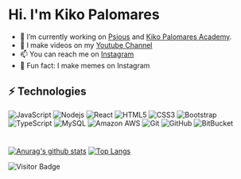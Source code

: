 # Hi. I'm Kiko Palomares


- 🔭 I’m currently working on [Psious](https://psious.com/) and [Kiko Palomares Academy](https://academy.kikopalomares.com/).
- 🌱 I make videos on my [Youtube Channel](https://youtube.com/kikopalomares/?sub_confirmation=1)
- 📫 You can reach me on [Instagram](https://instagram.com/kikopalomares)
- 🤡 Fun fact: I make memes on Instagram

## ⚡ Technologies

![JavaScript](https://img.shields.io/badge/-JavaScript-black?style=flat-square&logo=javascript)
![Nodejs](https://img.shields.io/badge/-Nodejs-black?style=flat-square&logo=Node.js)
![React](https://img.shields.io/badge/-React-black?style=flat-square&logo=react)
![HTML5](https://img.shields.io/badge/-HTML5-E34F26?style=flat-square&logo=html5&logoColor=white)
![CSS3](https://img.shields.io/badge/-CSS3-1572B6?style=flat-square&logo=css3)
![Bootstrap](https://img.shields.io/badge/-Bootstrap-563D7C?style=flat-square&logo=bootstrap)
![TypeScript](https://img.shields.io/badge/-TypeScript-007ACC?style=flat-square&logo=typescript)
![MySQL](https://img.shields.io/badge/-MySQL-black?style=flat-square&logo=mysql)
![Amazon AWS](https://img.shields.io/badge/Amazon%20AWS-232F3E?style=flat-square&logo=amazon-aws)
![Git](https://img.shields.io/badge/-Git-black?style=flat-square&logo=git)
![GitHub](https://img.shields.io/badge/-GitHub-181717?style=flat-square&logo=github)
![BitBucket](https://img.shields.io/badge/-BitBucket-darkblue?style=flat-square&logo=bitbucket)

#

[![Anurag's github stats](https://github-readme-stats.vercel.app/api?username=kikopalomares&count_private=true)](https://github.com/anuraghazra/github-readme-stats)
[![Top Langs](https://github-readme-stats.vercel.app/api/top-langs/?username=kikopalomares&layout=compact&count_private=true)](https://github.com/anuraghazra/github-readme-stats)

![Visitor Badge](https://visitor-badge.laobi.icu/badge?page_id=kikopalomares.kikopalomares)
